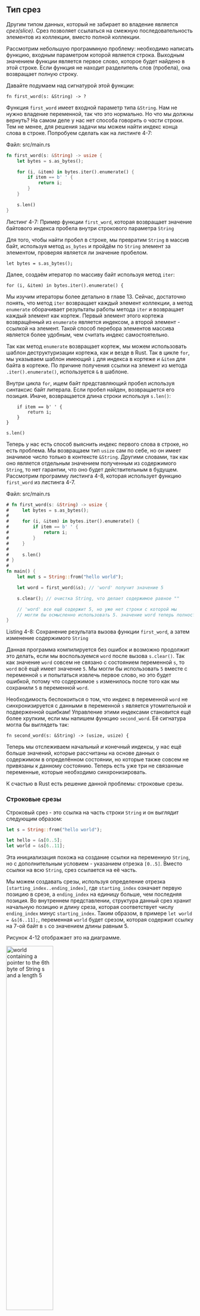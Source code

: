 ## Тип срез

Другим типом данных, который не забирает во владение является *срез(slice)*. Срез позволяет ссылаться на смежную последовательность элементов из коллекции, вместо полной коллекции.

Рассмотрим небольшую программную проблему: необходимо написать функцию, входным параметром которой является строка. Выходным значением функции является первое слово, которое будет найдено в этой строке. Если функция не находит разделитель слов (пробела), она возвращает полную строку.

Давайте подумаем над сигнатурой этой функции:

```rust,ignore
fn first_word(s: &String) -> ?
```

Функция `first_word` имеет входной параметр типа `&String`. Нам не нужно владение переменной, так что это нормально. Но что мы должны вернуть? На самом деле у нас нет способа говорить о *части* строки. Тем не менее, для решения задачи мы можем найти индекс конца слова в строке. Попробуем сделать как на листинге 4-7:

<span class="filename">Файл: src/main.rs</span>

```rust
fn first_word(s: &String) -> usize {
    let bytes = s.as_bytes();

    for (i, &item) in bytes.iter().enumerate() {
        if item == b' ' {
            return i;
        }
    }

    s.len()
}
```

<span class="caption">Листинг 4-7: Пример функции <code>first_word</code>, которая возвращает значение байтового индекса пробела внутри строкового параметра <code>String</code></span>

Для того, чтобы найти пробел в строке, мы превратим `String` в массив байт, используя метод `as_bytes` и пройдём по `String` элемент за элементом, проверяя является ли значение пробелом.

```rust,ignore
let bytes = s.as_bytes();
```

Далее, создаём итератор по массиву байт используя метод  `iter`:

```rust,ignore
for (i, &item) in bytes.iter().enumerate() {
```

Мы изучим итераторы более детально в главе 13. Сейчас, достаточно понять, что метод `iter` возвращает каждый элемент коллекции, а метод `enumerate` оборачивает результаты работы метода `iter` и возвращает каждый элемент как кортеж. Первый элемент этого кортежа возвращённый из  `enumerate` является индексом, а второй элемент - ссылкой на элемент. Такой способ перебора элементов массива является более удобным, чем считать индекс самостоятельно.

Так как метод `enumerate` возвращает кортеж, мы можем использовать шаблон деструктуризации кортежа, как и везде в Rust. Так в цикле `for`, мы указываем шаблон имеющий `i` для индекса в кортеже и `&item` для байта в кортеже. По причине получения ссылки на элемент из метода  `.iter().enumerate()`, используется `&` в шаблоне.

Внутри цикла `for`, ищем байт представляющий пробел используя синтаксис байт литерала. Если пробел найден, возвращается его позиция. Иначе, возвращается длина строки используя `s.len()`:

```rust,ignore
    if item == b' ' {
        return i;
    }
}

s.len()
```

Теперь у нас есть способ выяснить индекс первого слова в строке, но есть проблема. Мы возвращаем тип `usize` сам по себе, но он имеет значимое число только в контексте `&String`. Другими словами, так как оно является отдельным значением полученным из содержимого `String`, то нет гарантии, что оно будет действительным в будущем. Рассмотрим программу листинга 4-8, которая использует функцию `first_word` из листинга 4-7.

<span class="filename">Файл: src/main.rs</span>

```rust
# fn first_word(s: &String) -> usize {
#     let bytes = s.as_bytes();
#
#     for (i, &item) in bytes.iter().enumerate() {
#         if item == b' ' {
#             return i;
#         }
#     }
#
#     s.len()
# }
#
fn main() {
    let mut s = String::from("hello world");

    let word = first_word(&s); // 'word' получит значение 5

    s.clear(); // очистка String, что делает содержимое равное ""

    // 'word' все ещё содержит 5, но уже нет строки с которой мы 
    // могли бы осмысленно использовать 5. значение word теперь полностью неверное!
}
```

<span class="caption">Listing 4-8: Сохранение результата вызова функции <code>first_word</code>, а затем изменение содержимого <code>String</code></span>

Данная программа компилируется без ошибок и возможно продолжит это делать, если мы воспользуемся `word` после вызова `s.clear()`. Так как значение `word` совсем не связано с состоянием переменной `s`, то `word` всё ещё имеет значение  `5`. Мы могли бы использовать `5` вместе с переменной `s` и попытаться извлечь первое слово, но это будет ошибкой, потому что содержимое `s` изменилось после того как мы сохранили `5` в переменной `word`.

Необходимость беспокоиться о том, что индекс в переменной `word` не синхронизируется с данными в переменной  `s` является утомительной и подверженной ошибкам! Управление этими индексами становится ещё более хрупким, если мы напишем функцию `second_word`. Её сигнатура могла бы выглядеть так:

```rust,ignore
fn second_word(s: &String) -> (usize, usize) {
```

Теперь мы отслеживаем начальный *и* конечный индексы, у нас ещё больше значений, которые рассчитаны на основе данных о содержимом в определённом состоянии, но которые также совсем не привязаны к данному состоянию. Теперь есть уже три не связанные переменные, которые необходимо синхронизировать.

К счастью в Rust есть решение данной проблемы: строковые срезы.

### Строковые срезы

Строковый срез - это ссылка на часть строки `String` и он выглядит следующим образом:

```rust
let s = String::from("hello world");

let hello = &s[0..5];
let world = &s[6..11];
```

Эта инициализация похожа на создание ссылки на переменную `String`, но с дополнительным условием - указанием отрезка `[0..5]`. Вместо ссылки на всю `String`, срез ссылается на её часть.

Мы можем создавать срезы, используя определение отрезка `[starting_index..ending_index]`, где `starting_index` означает первую позицию в срезе, а `ending_index` на единицу больше, чем последняя позиция. Во внутреннем представлении, структура данный срез хранит начальную позицию и длину среза, которая соответствует числу `ending_index` минус `starting_index`. Таким образом, в примере `let world = &s[6..11];`, переменная `world` будет срезом, которая содержит ссылку на 7-ой байт в `s` со значением длины равным 5.

Рисунок 4-12 отображает это на диаграмме.

<img alt="world containing a pointer to the 6th byte of String s and a length 5" src="../../rustbook-en/src/img/trpl04-06.svg" class="center" style="width: 50%;">

<span class="caption">Рисунок 4-12: Строковый срез ссылается на часть <code>String</code></span>

Если хочется начать с начального индекса (ноль), то с помощью Rust синтаксиса для диапазонов `..`, можно убрать число перед двоеточием. Другими словами, это эквивалентно:

```rust
let s = String::from("hello");

let slice = &s[0..2];
let slice = &s[..2];
```

Таким же образом, если срез включает последний байт строки `String`, можно убрать завершающее число. Это эквивалентно:

```rust
let s = String::from("hello");

let len = s.len();

let slice = &s[3..len];
let slice = &s[3..];
```

Также можно не указывать оба значения, чтобы получить срез всей строки Это эквивалентно:

```rust
let s = String::from("hello");

let len = s.len();

let slice = &s[0..len];
let slice = &s[..];
```

> Внимание: Индексы среза строк должны соответствовать границам UTF-8 символов. Если вы попытаетесь получить срез нарушая границы символа в котором больше одного байта, то вы получите ошибку времени исполнения. В рамках этой главы мы будем предполагать только ASCII кодировку. Более детальное обсуждение UTF-8 находится в секции  [“Сохранение текста с кодировкой UTF-8 в строках”](ch08-02-strings.html#storing-utf-8-encoded-text-with-strings)<comment> главы 8.</comment>

Имея всю данную информацию, давайте перепишем метод `first_word` для возврата среза. Для обозначения типа "срез строки" существует запись `&str`:

<span class="filename">Файл: src/main.rs</span>

```rust
fn first_word(s: &String) -> &str {
    let bytes = s.as_bytes();

    for (i, &item) in bytes.iter().enumerate() {
        if item == b' ' {
            return &s[0..i];
        }
    }

    &s[..]
}
```

Мы получаем индекс конца слова способом аналогичным тому, как мы это делали в листинге 4-7, поиском первого вхождения пробела. Когда пробел найден, возвращается строковый срез, используя начало строки и индекс пробела в качестве начального и конечного индексов.

Теперь, вызвав метод `first_word`, мы получим одно единственное значение, которое привязано к нижележащим данным. Значение, которое составлено из ссылки на начальную точку среза и количества элементов в срезе.

Аналогичным образом можно переписать и второй метод `second_word`:

```rust,ignore
fn second_word(s: &String) -> &str {
```

Теперь есть простое API, которое гораздо сложнее перепутать, потому что компилятор обеспечит то, что ссылки на `String` останутся действительными. Помните ошибку программе листинга 4-8, когда мы получили индекс конца первого слова, но затем очистили строку, так что она стала не действительной? Тот код был логически не корректным, хотя не показывал никаких ошибок. Проблемы возникли бы позже, если бы мы попытались использовать индекс первого слова для пустой строки. Срезы делают не возможной данную ошибку и позволяют понять о наличии проблемы гораздо раньше. Использование версии метода со срезом `first_word` вернёт ошибку компиляции:

<span class="filename">Файл: src/main.rs</span>

```rust,ignore,does_not_compile
fn main() {
    let mut s = String::from("hello world");

    let word = first_word(&s);

    s.clear(); // error!

    println!("the first word is: {}", word);
}
```

Ошибка компиляции:

```text
error[E0502]: cannot borrow `s` as mutable because it is also borrowed as immutable
  --> src/main.rs:18:5
   |
16 |     let word = first_word(&s);
   |                           -- immutable borrow occurs here
17 |
18 |     s.clear(); // error!
   |     ^^^^^^^^^ mutable borrow occurs here
19 |
20 |     println!("the first word is: {}", word);
   |                                       ---- immutable borrow later used here
```

Напомним из правил заимствования, что если у нас есть неизменяемая ссылка на что-либо, то нельзя взять ещё изменяемую ссылку. Так как методу `clear` требуется обрезать `String`, ему нужно получить изменяемую ссылку. Rust не позволяет это сделать и компиляции не проходит. Rust не только упростил использование нашего API, но и исключил целый класс ошибок во время компиляции!

#### Строковые литералы это срезы

Напомним, что мы говорили о строковых литералах, хранящихся внутри двоичного файла. Теперь, когда мы знаем чем являются срезы, мы правильно понимаем что такое строковые литералы:

```rust
let s = "Hello, world!";
```

Тип `s` здесь является `&str` срезом, указывающим на конкретное место в коде программы. Это также объясняет, почему строковый литерал является неизменяемым, потому что тип `&str` это неизменяемая ссылка.

#### Строковые срезы как параметры

Знание о том, что можно брать срезы строковых литералов и значения `String` приводит к ещё одному улучшению `first_word` и вот его сигнатура:

```rust,ignore
fn first_word(s: &String) -> &str {
```

Более опытные разработчики Rust написали бы сигнатуру из листинга  4-9, потому что она позволяет использовать одну функцию для значений обоих типов `&String` и `&str`.

```rust,ignore
fn first_word(s: &str) -> &str {
```

<span class="caption">Пример 4-9: Улучшение функции <code>first_word</code> используя тип строкового среза для параметра <code>s</code></span>

Если есть строковый срез, то можно его передавать напрямую. Если есть `String`, можно передавать срез всей строки `String`. Определение функции принимающей строковый срез вместо ссылки на `String` делает API более общим и полезным без потери функциональности:

<span class="filename">Файл: src/main.rs</span>

```rust
# fn first_word(s: &str) -> &str {
#     let bytes = s.as_bytes();
#
#     for (i, &item) in bytes.iter().enumerate() {
#         if item == b' ' {
#             return &s[0..i];
#         }
#     }
#
#     &s[..]
# }
fn main() {
    let my_string = String::from("hello world");

    // first_word работает со срезом `String`s
    let word = first_word(&my_string[..]);

    let my_string_literal = "hello world";

    // first_word работает со срезом строкового литерала
    let word = first_word(&my_string_literal[..]);

    // Т.к. строковые литералы уже является строковыми срезами,
    // данный код тоже работает, даже без синтаксиса среза!
    let word = first_word(my_string_literal);
}
```

### Другие срезы

Как вы могли бы представить, строковые срезы относятся к строкам. Но также есть более общий тип среза. Рассмотрим массив:

```rust
let a = [1, 2, 3, 4, 5];
```

Подобно тому как мы хотели бы ссылаться на часть строки, мы можем захотеть ссылаться на часть массива. Мы можем делать это вот так:

```rust
let a = [1, 2, 3, 4, 5];

let slice = &a[1..3];
```

Данный срез имеет тип `&[i32]`. Он работает тем же способом, как и строковый срез, сохраняя ссылку на первый элемент и длину. Вы будете использовать данную разновидность среза для всех видов коллекций. Мы обсудим эти коллекции детально, когда будем говорить про векторы в главе 8.

## Итоги

Концепции владения, заимствования и срезов обеспечивают защиту использования памяти в Rust. Rust даёт вам возможность контролировать использование памяти тем же способом, как другие языки системного программирования, но даёт возможность автоматической очистки этих данных, когда их владелец покидает область видимости. Это означает, что не нужно писать и отлаживать дополнительный код, чтобы получить этот контроль.

Владение влияет на множество других частей и концепций языка Rust. Мы будем говорить об этих концепциях на протяжении оставшихся частей книги. Давайте перейдём к главе 5 и рассмотрим группировку частей данный в структуры `struct`.
